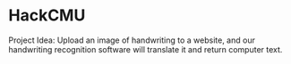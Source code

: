 # HackCMU
Project Idea: Upload an image of handwriting to a website, and our handwriting recognition software will translate it and return computer text.

